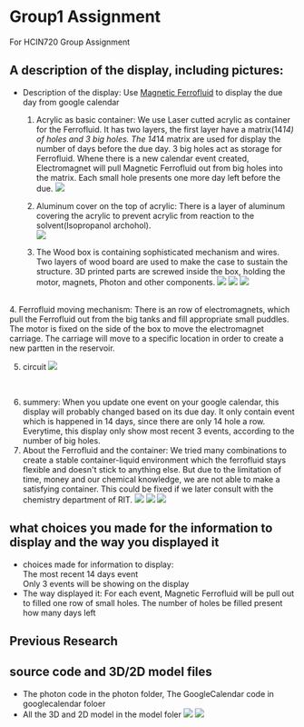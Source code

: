 # Group1 Assignment
For HCIN720 Group Assignment

## A description of the display, including pictures: 
 - Description of the display: Use [Magnetic Ferrofluid](http://www.amazon.com/gp/product/B008H40LG4?psc=1&redirect=true&ref_=oh_aui_detailpage_o01_s00) to display the due day from google calendar<br>
   1. Acrylic as basic container: We use Laser cutted acrylic as container for the Ferrofluid. It has two layers, the first layer have a matrix(14*14) of holes and 3 big holes. The 14*14 matrix are used for display the number of days before the due day. 3 big holes act as storage for Ferrofluid. Whene there is a new calendar event created, Electromagnet will pull Magnetic Ferrofluid out from big holes into the matrix. Each small hole presents one more day left before the due.
![](photos/arcy1.jpg)<br>

   2. Aluminum cover on the top of acrylic: There is a layer of aluminum covering the acrylic to prevent acrylic from reaction to the solvent(Isopropanol archohol).<br> 
![](photos/working.jpg)<br>

   3. The Wood box is containing sophisticated mechanism and wires. Two layers of wood board are used to make the case to sustain the structure. 3D printed parts are screwed inside the box, holding the motor, magnets, Photon and other components.
![](photos/wood1.jpg)
![](photos/wood2.jpg)
![](photos/wood3.jpg)

<br>
   4. Ferrofluid moving mechanism: There is an row of electromagnets, which pull the Ferrofluid out from the big tanks and fill appropriate small puddles. The motor is fixed on the side of the box to move the electromagnet carriage. The carriage will move to a specific location in order to create a new partten in the reservoir.<br>

   5. circuit
![](photos/circuit.jpg)
<br>

   6. summery: When you update one event on your google calendar, this display will probably changed based on its due day. It only contain event which is happened in 14 days, since there are only 14 hole a row. Everytime, this display only show most recent 3 events, according to the number of big holes.
   7. About the Ferrofluid and the container: We tried many combinations to create a stable container-liquid environment which the ferrofluid stays flexible and doesn't stick to anything else. But due to the limitation of time, money and our chemical knowledge, we are not able to make a satisfying container. This could be fixed if we later consult with the chemistry department of RIT.
![](photos/test1.jpg)
![](photos/text2.jpg)
![](photos/text3.jpg)
 
## what choices you made for the information to display and the way you displayed it
 - choices made for information to display:<br>
   The most recent 14 days event<br>
   Only 3 events will be showing on the display<br>
 - The way displayed it: For each event, Magnetic Ferrofluid will be pull out to filled one row of small holes. The number of holes be filled present how many days left<br>


## Previous Research


## source code and 3D/2D model files
 - The photon code in the photon folder, The GoogleCalendar code in googlecalendar foloer<br>
 - All the 3D and 2D model in the model foler
![](photos/bridge_v2.png)
![](photos/buttom_v2.png)
<br>

